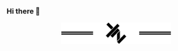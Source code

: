 ### Hi there 👋

<p align="center">
  <img src="images/yz_brand_icon.png" style="width: 50%;" />
</p>
